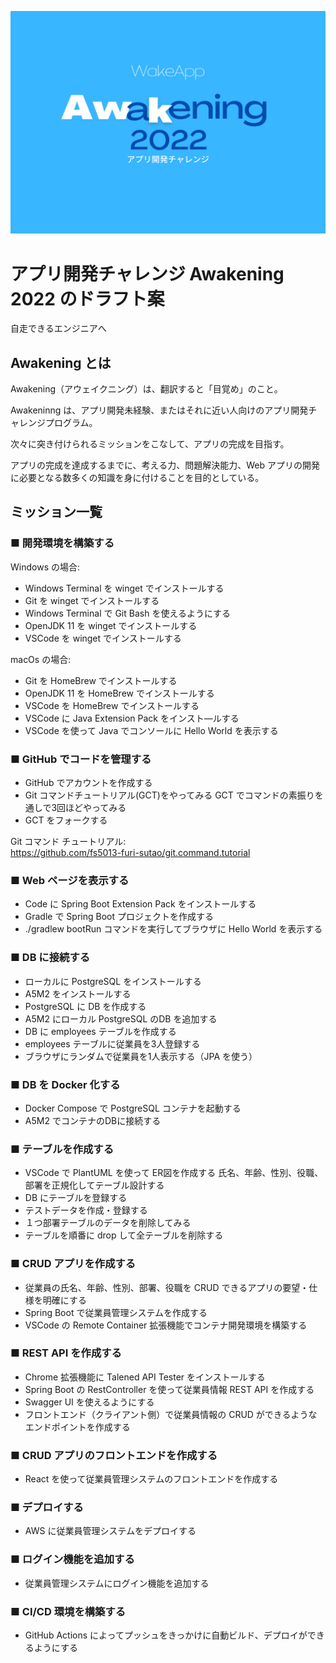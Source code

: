 ![Awakening 2022](./images/awk.png)
# アプリ開発チャレンジ Awakening 2022 のドラフト案

自走できるエンジニアへ

## Awakening とは

Awakening（アウェイクニング）は、翻訳すると「目覚め」のこと。

Awakeninng は、アプリ開発未経験、またはそれに近い人向けのアプリ開発チャレンジプログラム。

次々に突き付けられるミッションをこなして、アプリの完成を目指す。

アプリの完成を達成するまでに、考える力、問題解決能力、Web アプリの開発に必要となる数多くの知識を身に付けることを目的としている。

## ミッション一覧

### ■ 開発環境を構築する

Windows の場合:
- Windows Terminal を winget でインストールする
- Git を winget でインストールする
- Windows Terminal で Git Bash を使えるようにする
- OpenJDK 11 を winget でインストールする
- VSCode を winget でインストールする

macOs の場合:
- Git を HomeBrew でインストールする
- OpenJDK 11 を HomeBrew でインストールする
- VSCode を HomeBrew でインストールする
- VSCode に Java Extension Pack をインスト―ルする
- VSCode を使って Java でコンソールに Hello World を表示する

### ■ GitHub でコードを管理する

- GitHub でアカウントを作成する
- Git コマンドチュートリアル(GCT)をやってみる
GCT でコマンドの素振りを通しで3回ほどやってみる
- GCT をフォークする

Git コマンド チュートリアル:  
https://github.com/fs5013-furi-sutao/git.command.tutorial

### ■ Web ページを表示する

- Code に Spring Boot Extension Pack をインストールする
- Gradle で Spring Boot プロジェクトを作成する
- ./gradlew bootRun コマンドを実行してブラウザに Hello World を表示する

### ■ DB に接続する

- ローカルに PostgreSQL をインストールする
- A5M2 をインストールする
- PostgreSQL に DB を作成する
- A5M2 にローカル PostgreSQL のDB を追加する
- DB に employees テーブルを作成する
- employees テーブルに従業員を3人登録する
- ブラウザにランダムで従業員を1人表示する（JPA を使う）

### ■ DB を Docker 化する

- Docker Compose で PostgreSQL コンテナを起動する
- A5M2 でコンテナのDBに接続する

### ■ テーブルを作成する

- VSCode で PlantUML を使って ER図を作成する
 氏名、年齢、性別、役職、部署を正規化してテーブル設計する
- DB にテーブルを登録する
- テストデータを作成・登録する
- １つ部署テーブルのデータを削除してみる
- テーブルを順番に drop して全テーブルを削除する

### ■ CRUD アプリを作成する

- 従業員の氏名、年齢、性別、部署、役職を CRUD できるアプリの要望・仕様を明確にする
- Spring Boot で従業員管理システムを作成する
- VSCode の Remote Container 拡張機能でコンテナ開発環境を構築する

### ■ REST API を作成する

- Chrome 拡張機能に Talened API Tester をインストールする
- Spring Boot の RestController を使って従業員情報 REST API を作成する
- Swagger UI を使えるようにする
- フロントエンド（クライアント側）で従業員情報の CRUD ができるようなエンドポイントを作成する

### ■ CRUD アプリのフロントエンドを作成する

- React を使って従業員管理システムのフロントエンドを作成する

### ■ デプロイする

- AWS に従業員管理システムをデプロイする

### ■ ログイン機能を追加する

- 従業員管理システムにログイン機能を追加する

### ■ CI/CD 環境を構築する

- GitHub Actions によってプッシュをきっかけに自動ビルド、デプロイができるようにする 
